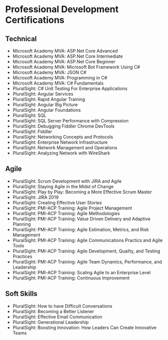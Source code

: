 # Professional Development Certifications</br>


## Technical
* Microsoft Academy MVA: ASP.Net Core Advanced </br>
* Microsoft Academy MVA: ASP.Net Core Intermediate </br>
* Microsoft Academy MVA: ASP.Net Core Beginner </br>
* Microsoft Academy MVA: Microsoft Bot Framework Using C# </br>
* Microsoft Academy MVA: JSON C# </br>
* Microsoft Academy MVA: Programming in C# </br>
* Microsoft Academy MVA: C# Fundamentals </br>
* PluralSight: C# Unit Testing For Enterprise Applications </br>
* PluralSight: Angular Services </br>
* PluralSight: Rapid Angular Training </br>
* PluralSight: Angular Big Picture </br>
* PluralSight: Angular Foundations </br>
* PluralSight: SQL </br>
* PluralSight: SQL Server Performance with Compression</br>
* PluralSight: Debugging Fiddler Chrome DevTools </br>
* PluralSight: Fiddler </br>
* PluralSight: Networking Concepts and Protocols</br>
* PluralSight: Enterprise Network Infrastructure</br>
* PluralSight: Network Management and Operations</br>
* PluralSight: Analyzing Network with WireShark</br>

## Agile 
* PluralSight: Scrum Development with JIRA and Agile </br>
* PluralSight: Staying Agile in the Midst of Change </br>
* PluralSight: Play by Play: Becoming a More Effective Scrum Master </br>
* PluralSight: JIRA 2019 </br>
* PluralSight: Creating Effective User Stories </br>
* PluralSight: PMI-ACP Training: Agile Project Management </br>
* PluralSight: PMI-ACP Training: Agile Methodologies </br>
* PluralSight: PMI-ACP Training: Value Driven Delivery and Adaptive Planning </br>
* PluralSight: PMI-ACP Training: Agile Estimation, Metrics, and Risk Management</br>
* PluralSight: PMI-ACP Training: Agile Communications Practics and Agile Tools</br>
* PluralSight: PMI-ACP Training: Agile Development, Quailty, and Testing Practices</br>
* PluralSight: PMI-ACP Training: Agile Team Dynamics, Performance, and Leadership</br>
* PluralSight: PMI-ACP Training: Scaling Agile to an Enterprise Level</br>
* PluralSight: PMI-ACP Training: Continuous Improvement</br>

## Soft Skills
* PluralSight: How to have Difficult Conversations </br>
* PluralSight: Becoming a Better Listener </br>
* PluralSight: Effective Email Communication </br>
* PluralSight: Generational Leadership </br>
* PluralSight: Boosting Innovation: How Leaders Can Create Innovative Teams </br>



